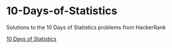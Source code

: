 # 10-Days-of-Statistics
Solutions to the 10 Days of Statistics problems from HackerRank

[10 Days of Statistics](https://www.hackerrank.com/domains/tutorials/10-days-of-statistics)
